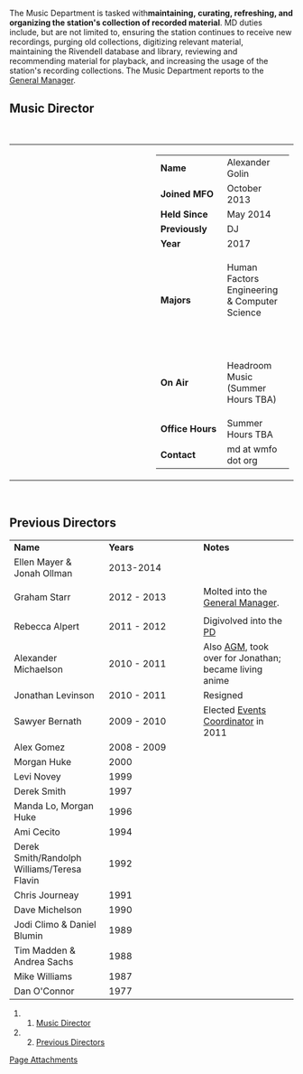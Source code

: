 The Music Department is tasked with**maintaining, curating, refreshing, and organizing the station's collection of recorded material**. MD duties include, but are not limited to, ensuring the station continues to receive new recordings, purging old collections, digitizing relevant material, maintaining the Rivendell database and library, reviewing and recommending material for playback, and increasing the usage of the station's recording collections. The Music Department reports to the [General Manager](https://wiki.wmfo.org/About_WMFO/Executive_Board/GM's_Office "GM's Office").

Music Director
--------------

 

<table>
<col width="50%" />
<col width="50%" />
<tbody>
<tr class="odd">
<td align="left"><a href="https://wiki.wmfo.org/@api/deki/files/1012/=10339454_10202331112784007_1465612706663486059_o.jpg" title="10339454_10202331112784007_1465612706663486059_o.jpg"><embed src="https://wiki.wmfo.org/@api/deki/files/1012/=10339454_10202331112784007_1465612706663486059_o.jpg?size=webview" /></a></td>
<td align="left"><table>
<col width="50%" />
<col width="50%" />
<tbody>
<tr class="odd">
<td align="left"><strong>Name</strong></td>
<td align="left">Alexander Golin</td>
</tr>
<tr class="even">
<td align="left"><strong>Joined MFO</strong></td>
<td align="left">October 2013</td>
</tr>
<tr class="odd">
<td align="left"><strong>Held Since</strong></td>
<td align="left">May 2014</td>
</tr>
<tr class="even">
<td align="left"><strong>Previously</strong></td>
<td align="left">DJ</td>
</tr>
<tr class="odd">
<td align="left"><strong>Year</strong></td>
<td align="left">2017</td>
</tr>
<tr class="even">
<td align="left"><strong>Majors</strong></td>
<td align="left"><p>Human Factors Engineering &amp; Computer Science</p>
<p> </p></td>
</tr>
<tr class="odd">
<td align="left"><strong>On Air</strong></td>
<td align="left"><p>Headroom Music (Summer Hours TBA)</p></td>
</tr>
<tr class="even">
<td align="left"><strong>Office Hours</strong></td>
<td align="left">Summer Hours TBA</td>
</tr>
<tr class="odd">
<td align="left"><strong>Contact</strong></td>
<td align="left"><script type="text/javascript">
<!--
h='&#x77;&#x6d;&#102;&#x6f;&#46;&#x6f;&#114;&#x67;';a='&#64;';n='&#x6d;&#100;';e=n+a+h;
document.write('<a h'+'ref'+'="ma'+'ilto'+':'+e+'">'+e+'<\/'+'a'+'>');
// -->
</script><noscript>&#x6d;&#100;&#32;&#x61;&#116;&#32;&#x77;&#x6d;&#102;&#x6f;&#32;&#100;&#x6f;&#116;&#32;&#x6f;&#114;&#x67;</noscript></td>
</tr>
</tbody>
</table></td>
</tr>
</tbody>
</table>

 

Previous Directors
------------------

<table>
<col width="33%" />
<col width="33%" />
<col width="33%" />
<tbody>
<tr class="odd">
<td align="left"><strong>Name</strong></td>
<td align="left"><strong>Years</strong></td>
<td align="left"><strong>Notes</strong></td>
</tr>
<tr class="even">
<td align="left">Ellen Mayer &amp; Jonah Ollman</td>
<td align="left">2013-2014</td>
<td align="left"> </td>
</tr>
<tr class="odd">
<td align="left"><p>Graham Starr</p></td>
<td align="left">2012 - 2013</td>
<td align="left">Molted into the <a href="https://wiki.wmfo.org/About_WMFO/Executive_Board/GM&#39;s_Office" title="GM&#39;s Office">General Manager</a>.</td>
</tr>
<tr class="even">
<td align="left">Rebecca Alpert</td>
<td align="left">2011 - 2012</td>
<td align="left">Digivolved into the <a href="https://wiki.wmfo.org/About_WMFO/Executive_Board/Program_Dept." title="Programming Dept.">PD</a></td>
</tr>
<tr class="odd">
<td align="left">Alexander Michaelson</td>
<td align="left">2010 - 2011</td>
<td align="left">Also <a href="https://wiki.wmfo.org/About_WMFO/Executive_Board/GM&#39;s_Office/Asst._GM&#39;s_Office" title="Asst. GM&#39;s Office">AGM</a>, took over for Jonathan; became living anime</td>
</tr>
<tr class="even">
<td align="left">Jonathan Levinson</td>
<td align="left">2010 - 2011</td>
<td align="left">Resigned</td>
</tr>
<tr class="odd">
<td align="left"><p>Sawyer Bernath</p></td>
<td align="left">2009 - 2010</td>
<td align="left">Elected <a href="https://wiki.wmfo.org/About_WMFO/Executive_Board/Publicity_Dept./Events_Office" title="Events Office">Events Coordinator</a> in 2011</td>
</tr>
<tr class="even">
<td align="left">Alex Gomez</td>
<td align="left">2008 - 2009</td>
<td align="left"> </td>
</tr>
<tr class="odd">
<td align="left">Morgan Huke</td>
<td align="left">2000</td>
<td align="left"> </td>
</tr>
<tr class="even">
<td align="left">Levi Novey</td>
<td align="left">1999</td>
<td align="left"> </td>
</tr>
<tr class="odd">
<td align="left">Derek Smith</td>
<td align="left">1997</td>
<td align="left"> </td>
</tr>
<tr class="even">
<td align="left">Manda Lo, Morgan Huke</td>
<td align="left">1996</td>
<td align="left"> </td>
</tr>
<tr class="odd">
<td align="left">Ami Cecito</td>
<td align="left">1994</td>
<td align="left"> </td>
</tr>
<tr class="even">
<td align="left">Derek Smith/Randolph Williams/Teresa Flavin</td>
<td align="left">1992</td>
<td align="left"> </td>
</tr>
<tr class="odd">
<td align="left">Chris Journeay</td>
<td align="left">1991</td>
<td align="left"> </td>
</tr>
<tr class="even">
<td align="left">Dave Michelson</td>
<td align="left">1990</td>
<td align="left"> </td>
</tr>
<tr class="odd">
<td align="left">Jodi Climo &amp; Daniel Blumin</td>
<td align="left">1989</td>
<td align="left"> </td>
</tr>
<tr class="even">
<td align="left">Tim Madden &amp; Andrea Sachs</td>
<td align="left">1988</td>
<td align="left"> </td>
</tr>
<tr class="odd">
<td align="left">Mike Williams</td>
<td align="left">1987</td>
<td align="left"> </td>
</tr>
<tr class="even">
<td align="left">Dan O'Connor</td>
<td align="left">1977</td>
<td align="left"> </td>
</tr>
</tbody>
</table>

1.  1. [Music Director](#Music_Director)
2.  2. [Previous Directors](#Previous_Directors)

[Page Attachments](https://wiki-files.wmfo.org/About_WMFO/Executive_Board/Music_Dept.)
